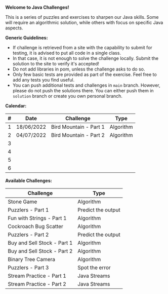 **Welcome to Java Challenges!**

This is a series of puzzles and exercises to sharpen our Java skills. Some will require an algorithmic solution, while
others with focus on specific Java aspects.

**Generic Guidelines:**

- If challenge is retrieved from a site with the capability to submit for testing, it is advised to put all code in a
  single class.
- In that case, it is not enough to solve the challenge locally. Submit the solution to the site to verify it's
  accepted!
- Do not add libraries in pom, unless the challenge asks to do so.
- Only few basic tests are provided as part of the exercise. Feel free to add any tests you find useful.
- You can push additional tests and challenges in `main` branch. However, please do not push the solutions there. You
  can either push them in `solution` branch or create you own personal branch.

**Calendar:**

| #   | Date       | Challenge                   | Type            |
|-----|------------|-----------------------------|-----------------|
| 1   | 18/06/2022 | Bird Mountain - Part 1      | Algorithm       |
| 2   | 04/07/2022 | Bird Mountain - Part 2      | Algorithm       |
| 3   |            |                             |                 |
| 4   |            |                             |                 |
| 5   |            |                             |                 |
| 6   |            |                             |                 |

**Available Challenges:**

| Challenge                   | Type               |
|-----------------------------|--------------------|
| Stone Game                  | Algorithm          |
| Puzzlers - Part 1           | Predict the output |
| Fun with Strings - Part 1   | Algorithm          |
| Cockroach Bug Scatter       | Algorithm          |
| Puzzlers - Part 2           | Predict the output |
| Buy and Sell Stock - Part 1 | Algorithm          |
| Buy and Sell Stock - Part 2 | Algorithm          |
| Binary Tree Camera          | Algorithm          |
| Puzzlers - Part 3           | Spot the error     | 
| Stream Practice - Part 1    | Java Streams       | 
| Stream Practice - Part 2    | Java Streams       | 